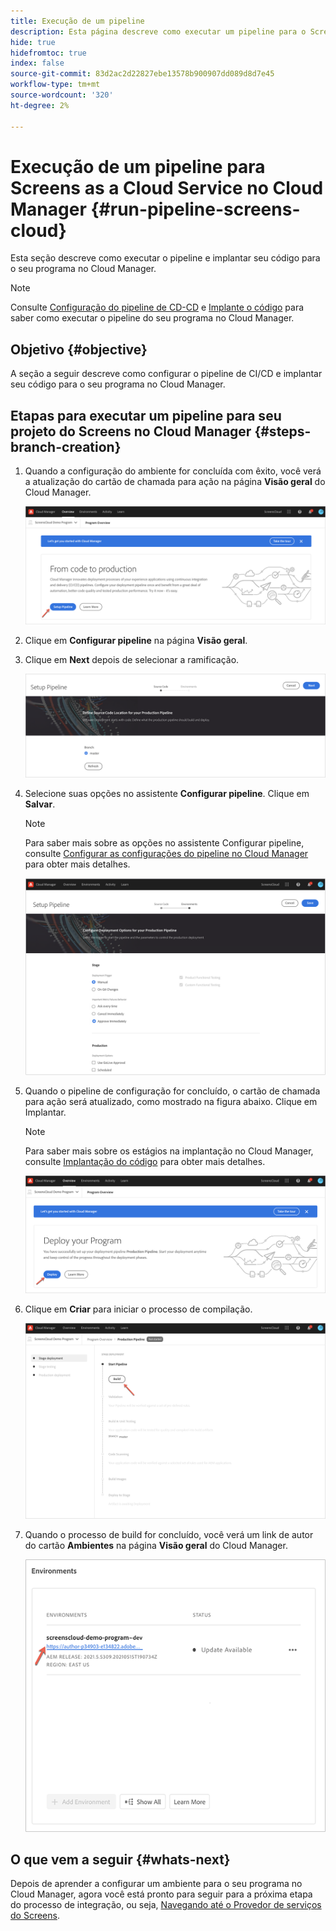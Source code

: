 ```yaml
---
title: Execução de um pipeline
description: Esta página descreve como executar um pipeline para o Screens como Cloud Service no Cloud Manager.
hide: true
hidefromtoc: true
index: false
source-git-commit: 83d2ac2d22827ebe13578b900907dd089d8d7e45
workflow-type: tm+mt
source-wordcount: '320'
ht-degree: 2%

---
```



# Execução de um pipeline para Screens as a Cloud Service no Cloud Manager {#run-pipeline-screens-cloud}

Esta seção descreve como executar o pipeline e implantar seu código para o seu programa no Cloud Manager.

>[!NOTE]
>Consulte [Configuração do pipeline de CD-CD](https://experienceleague.adobe.com/docs/experience-manager-cloud-service/implementing/using-cloud-manager/configure-pipeline.html?lang=en) e [Implante o código](https://experienceleague.adobe.com/docs/experience-manager-cloud-service/implementing/using-cloud-manager/deploy-code.html?lang=en) para saber como executar o pipeline do seu programa no Cloud Manager.

## Objetivo {#objective}

A seção a seguir descreve como configurar o pipeline de CI/CD e implantar seu código para o seu programa no Cloud Manager.

## Etapas para executar um pipeline para seu projeto do Screens no Cloud Manager {#steps-branch-creation}

1. Quando a configuração do ambiente for concluída com êxito, você verá a atualização do cartão de chamada para ação na página **Visão geral** do Cloud Manager.

   ![imagem](/help/screens-cloud/assets/onboarding/add-environ3.png)

1. Clique em **Configurar pipeline** na página **Visão geral**.

1. Clique em **Next** depois de selecionar a ramificação.

   ![imagem](/help/screens-cloud/assets/onboarding/run-pipeline1.png)

1. Selecione suas opções no assistente **Configurar pipeline**. Clique em **Salvar**.

   >[!NOTE]
   >Para saber mais sobre as opções no assistente Configurar pipeline, consulte [Configurar as configurações do pipeline no Cloud Manager](https://experienceleague.adobe.com/docs/experience-manager-cloud-service/implementing/using-cloud-manager/configure-pipeline.html?lang=en) para obter mais detalhes.

   ![imagem](/help/screens-cloud/assets/onboarding/run-pipeline2-a.png)

1. Quando o pipeline de configuração for concluído, o cartão de chamada para ação será atualizado, como mostrado na figura abaixo. Clique em Implantar.

   >[!NOTE]
   >Para saber mais sobre os estágios na implantação no Cloud Manager, consulte [Implantação do código](https://experienceleague.adobe.com/docs/experience-manager-cloud-service/implementing/using-cloud-manager/deploy-code.html?lang=en) para obter mais detalhes.

   ![imagem](/help/screens-cloud/assets/onboarding/run-pipeline3.png)

1. Clique em **Criar** para iniciar o processo de compilação.

   ![imagem](/help/screens-cloud/assets/onboarding/run-pipeline4.png)

1. Quando o processo de build for concluído, você verá um link de autor do cartão **Ambientes** na página **Visão geral** do Cloud Manager.

   ![imagem](/help/screens-cloud/assets/onboarding/run-pipeline5.png)

## O que vem a seguir {#whats-next}

Depois de aprender a configurar um ambiente para o seu programa no Cloud Manager, agora você está pronto para seguir para a próxima etapa do processo de integração, ou seja, [Navegando até o Provedor de serviços do Screens](/help/screens-cloud/configuring/navigating-to-screens-services-provider.md).